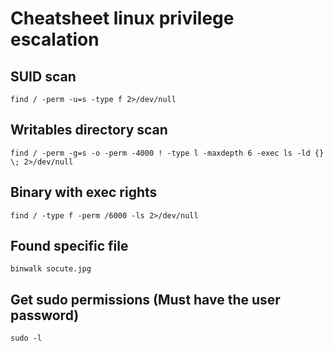 # Cheatsheet linux privilege escalation

## SUID scan

```
find / -perm -u=s -type f 2>/dev/null
```

## Writables directory scan

```
find / -perm -g=s -o -perm -4000 ! -type l -maxdepth 6 -exec ls -ld {} \; 2>/dev/null
```

## Binary with exec rights 

```
find / -type f -perm /6000 -ls 2>/dev/null 
```

## Found specific file

```
binwalk socute.jpg 
```

## Get sudo permissions (Must have the user password)

```
sudo -l
```
